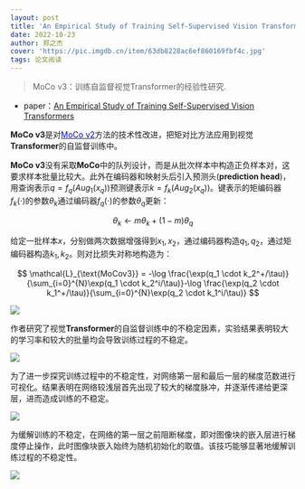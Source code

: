```yaml
---
layout: post
title: 'An Empirical Study of Training Self-Supervised Vision Transformers'
date: 2022-10-23
author: 郑之杰
cover: 'https://pic.imgdb.cn/item/63db8228ac6ef860169fbf4c.jpg'
tags: 论文阅读
---
```


> MoCo v3：训练自监督视觉Transformer的经验性研究.

- paper：[An Empirical Study of Training Self-Supervised Vision Transformers](https://arxiv.org/abs/2104.02057)

**MoCo v3**是对[<font color=blue>MoCo v2</font>](https://0809zheng.github.io/2022/10/22/mocov2.html)方法的技术性改进，把矩对比方法应用到视觉**Transformer**的自监督训练中。

**MoCo v3**没有采取**MoCo**中的队列设计，而是从批次样本中构造正负样本对，这要求样本批量比较大。此外在编码器和映射头后引入预测头(**prediction head**)，用查询表示$q=f_q(Aug_1(x_q))$预测键表示$k=f_k(Aug_2(x_q))$。键表示的矩编码器$f_k(\cdot)$的参数$\theta_k$通过编码器$f_q(\cdot)$的参数$\theta_q$更新：

$$ \theta_k \leftarrow m \theta_k + (1-m) \theta_q $$

给定一批样本$x$，分别做两次数据增强得到$x_1,x_2$，通过编码器构造$q_1,q_2$，通过矩编码器构造$k_1,k_2$。则对比损失对称地构造为：

$$ \mathcal{L}_{\text{MoCov3}} = -\log \frac{\exp(q_1 \cdot k_2^+/\tau)}{\sum_{i=0}^{N}\exp(q_1 \cdot k_2^i/\tau)}-\log \frac{\exp(q_2 \cdot k_1^+/\tau)}{\sum_{i=0}^{N}\exp(q_2 \cdot k_1^i/\tau)}  $$

![](https://pic.imgdb.cn/item/63db8566ac6ef86016a57458.jpg)

作者研究了视觉**Transformer**的自监督训练中的不稳定因素，实验结果表明较大的学习率和较大的批量均会导致训练过程的不稳定。

![](https://pic.imgdb.cn/item/63db9517ac6ef86016c3f6e8.jpg)

为了进一步探究训练过程中的不稳定性，对网络第一层和最后一层的梯度范数进行可视化。结果表明在网络较浅层首先出现了较大的梯度脉冲，并逐渐传递给更深层，进而造成训练的不稳定。

![](https://pic.imgdb.cn/item/63db9569ac6ef86016c4a4d5.jpg)

为缓解训练的不稳定，在网络的第一层之前阻断梯度，即对图像块的嵌入层进行梯度停止操作，此时图像块嵌入始终为随机初始化的取值。该技巧能够显著地缓解训练过程的不稳定性。

![](https://pic.imgdb.cn/item/63db9986ac6ef86016cd7aaf.jpg)